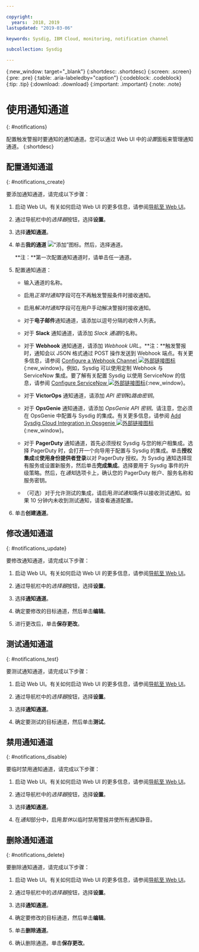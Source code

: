 ```yaml
---

copyright:
  years:  2018, 2019
lastupdated: "2019-03-06"

keywords: Sysdig, IBM Cloud, monitoring, notification channel

subcollection: Sysdig

---
```


{:new_window: target="_blank"}
{:shortdesc: .shortdesc}
{:screen: .screen}
{:pre: .pre}
{:table: .aria-labeledby="caption"}
{:codeblock: .codeblock}
{:tip: .tip}
{:download: .download}
{:important: .important}
{:note: .note}


# 使用通知通道
{: #notifications}

配置触发警报时要通知的通知通道。您可以通过 Web UI 中的*设置*面板来管理通知通道。
{:shortdesc}
 

## 配置通知通道
{: #notifications_create}

要添加通知通道，请完成以下步骤：

1. 启动 Web UI。有关如何启动 Web UI 的更多信息，请参阅[导航至 Web UI](/docs/services/Monitoring-with-Sysdig?topic=Sysdig-launch#launch)。 
    
2. 通过导航栏中的*选择器*按钮，选择**设置**。

3. 选择**通知通道**。

4. 单击**我的通道** ![“添加”图标](../images/add.png)。然后，选择通道。

    **注：**第一次配置通知通道时，请单击任一通道。

5. 配置通知通道：

    * 输入通道的名称。

    * 启用*正常时通知*字段可在不再触发警报条件时接收通知。

    * 启用*解决时通知*字段可在用户手动解决警报时接收通知。

    * 对于**电子邮件**通知通道，请添加以逗号分隔的收件人列表。

    * 对于 **Slack** 通知通道，请添加 *Slack 通道*的名称。

    * 对于 **Webhook** 通知通道，请添加 *Webhook URL*。**注：**触发警报时，通知会以 JSON 格式通过 POST 操作发送到 Webhook 端点。有关更多信息，请参阅 [Configure a Webhook Channel ![外部链接图标](../../icons/launch-glyph.svg "外部链接图标")](https://sysdigdocs.atlassian.net/wiki/spaces/Platform/pages/242843679/Configure+a+Webhook+Channel){:new_window}。例如，Sysdig 可以使用定制 Webhook 与 ServiceNow 集成。要了解有关配置 Sysdig 以使用 ServiceNow 的信息，请参阅 [Configure ServiceNow ![外部链接图标](../../icons/launch-glyph.svg "外部链接图标")](https://sysdigdocs.atlassian.net/wiki/spaces/Platform/pages/242942035/Configure+ServiceNow){:new_window}。

    * 对于 **VictorOps** 通知通道，请添加 *API 密钥*和*路由密钥*。

    * 对于 **OpsGenie** 通知通道，请添加 *OpsGenie API 密钥*。请注意，您必须在 OpsGenie 中配置与 Sysdig 的集成。有关更多信息，请参阅 [Add Sysdig Cloud Integration in Opsgenie ![外部链接图标](../../icons/launch-glyph.svg "外部链接图标")](https://docs.opsgenie.com/v1.0/docs/sysdig-cloud-integration){:new_window}。

    * 对于 **PagerDuty** 通知通道，首先必须授权 Sysdig 与您的帐户相集成。选择 PagerDuty 时，会打开一个向导用于配置与 Sysdig 的集成。单击**授权集成**或**使用身份提供者登录**以对 PagerDuty 授权。为 Sysdig 通知选择现有服务或设置新服务，然后单击**完成集成**。选择要用于 Sysdig 事件的升级策略。然后，在*通知*选项卡上，确认您的 PagerDuty 帐户、服务名称和服务密钥。 

    * （可选）对于允许测试的集成，请启用*测试通知*条件以接收测试通知。如果 10 分钟内未收到测试通知，请查看通道配置。 

6. 单击**创建通道**。 



## 修改通知通道
{: #notifications_update}

要修改通知通道，请完成以下步骤：

1. 启动 Web UI。有关如何启动 Web UI 的更多信息，请参阅[导航至 Web UI](/docs/services/Monitoring-with-Sysdig?topic=Sysdig-launch#launch)。 
    
2. 通过导航栏中的*选择器*按钮，选择**设置**。

3. 选择**通知通道**。

4. 确定要修改的目标通道，然后单击**编辑**。

5. 进行更改后，单击**保存更改**。



## 测试通知通道
{: #notifications_test}

要测试通知通道，请完成以下步骤：

1. 启动 Web UI。有关如何启动 Web UI 的更多信息，请参阅[导航至 Web UI](/docs/services/Monitoring-with-Sysdig?topic=Sysdig-launch#launch)。 
    
2. 通过导航栏中的*选择器*按钮，选择**设置**。

3. 选择**通知通道**。

4. 确定要测试的目标通道，然后单击**测试**。



## 禁用通知通道
{: #notifications_disable}

要临时禁用通知通道，请完成以下步骤：

1. 启动 Web UI。有关如何启动 Web UI 的更多信息，请参阅[导航至 Web UI](/docs/services/Monitoring-with-Sysdig?topic=Sysdig-launch#launch)。 
    
2. 通过导航栏中的*选择器*按钮，选择**设置**。

3. 选择**通知通道**。

4. 在*通知*部分中，启用*暂休*以临时禁用警报并使所有通知静音。

## 删除通知通道
{: #notifications_delete}

要删除通知通道，请完成以下步骤：

1. 启动 Web UI。有关如何启动 Web UI 的更多信息，请参阅[导航至 Web UI](/docs/services/Monitoring-with-Sysdig?topic=Sysdig-launch#launch)。 
    
2. 通过导航栏中的*选择器*按钮，选择**设置**。

3. 选择**通知通道**。

4. 确定要修改的目标通道，然后单击**编辑**。

5. 单击**删除通道**。

6. 确认删除通道。单击**保存更改**。




